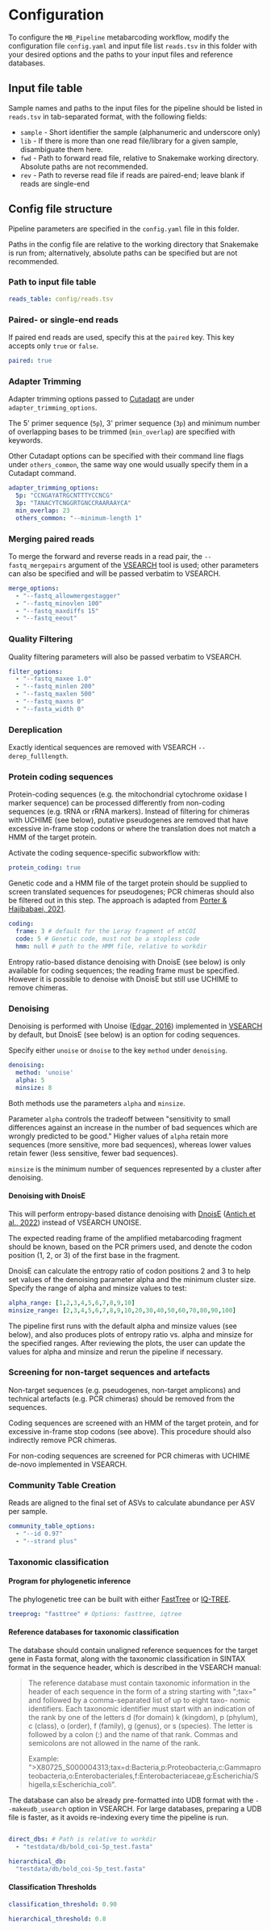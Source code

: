 # Configuration

To configure the `MB_Pipeline` metabarcoding workflow, modify the configuration
file `config.yaml` and input file list `reads.tsv` in this folder with your
desired options and the paths to your input files and reference databases.


## Input file table

Sample names and paths to the input files for the pipeline should be listed in
`reads.tsv` in tab-separated format, with the following fields:

 * `sample` - Short identifier the sample (alphanumeric and underscore only)
 * `lib` - If there is more than one read file/library for a given sample, disambiguate them here.
 * `fwd` - Path to forward read file, relative to Snakemake working directory. Absolute paths are not recommended.
 * `rev` - Path to reverse read file if reads are paired-end; leave blank if reads are single-end


## Config file structure

Pipeline parameters are specified in the `config.yaml` file in this folder.

Paths in the config file are relative to the working directory that Snakemake
is run from; alternatively, absolute paths can be specified but are not
recommended.


### Path to input file table

```yaml
reads_table: config/reads.tsv
```


### Paired- or single-end reads
If paired end reads are used, specify this at the `paired` key. This key
accepts only `true` or `false`.

```yaml
paired: true
```


### Adapter Trimming

Adapter trimming options passed to
[Cutadapt](https://cutadapt.readthedocs.io/en/stable/) are under
`adapter_trimming_options`.

The 5' primer sequence (`5p`), 3' primer sequence (`3p`) and minimum number of
overlapping bases to be trimmed (`min_overlap`) are specified with keywords.

Other Cutadapt options can be specified with their command line flags under
`others_common`, the same way one would usually specify them in a Cutadapt
command.

```yaml
adapter_trimming_options:
  5p: "CCNGAYATRGCNTTTYCCNCG"
  3p: "TANACYTCNGGRTGNCCRAARAAYCA"
  min_overlap: 23
  others_common: "--minimum-length 1"
```


### Merging paired reads

To merge the forward and reverse reads in a read pair, the `--fastq_mergepairs`
argument of the [VSEARCH](https://github.com/torognes/vsearch) tool is used;
other parameters can also be specified and will be passed verbatim to VSEARCH.

```yaml
merge_options:
  - "--fastq_allowmergestagger"
  - "--fastq_minovlen 100"
  - "--fastq_maxdiffs 15"
  - "--fastq_eeout"
```

### Quality Filtering

Quality filtering parameters will also be passed verbatim to VSEARCH.

```yaml
filter_options:
  - "--fastq_maxee 1.0"
  - "--fastq_minlen 200"
  - "--fastq_maxlen 500"
  - "--fastq_maxns 0"
  - "--fasta_width 0"
```


### Dereplication

Exactly identical sequences are removed with VSEARCH `--derep_fulllength`.


### Protein coding sequences

Protein-coding sequences (e.g. the mitochondrial cytochrome oxidase I marker
sequence) can be processed differently from non-coding sequences (e.g. tRNA or
rRNA markers). Instead of filtering for chimeras with UCHIME (see below),
putative pseudogenes are removed that have excessive in-frame stop codons or
where the translation does not match a HMM of the target protein.

Activate the coding sequence-specific subworkflow with:

```yaml
protein_coding: true
```

Genetic code and a HMM file of the target protein should be supplied to screen
translated sequences for pseudogenes; PCR chimeras should also be filtered out
in this step. The approach is adapted from [Porter & Hajibabaei,
2021](https://doi.org/10.1186/s12859-021-04180-x).

```yaml
coding:
  frame: 3 # default for the Leray fragment of mtCOI
  code: 5 # Genetic code, must not be a stopless code
  hmm: null # path to the HMM file, relative to workdir
```

Entropy ratio-based distance denoising with DnoisE (see below) is only
available for coding sequences; the reading frame must be specified. However it
is possible to denoise with DnoisE but still use UCHIME to remove chimeras.


### Denoising

Denoising is performed with Unoise ([Edgar,
2016](https://doi.org/10.1101/081257 )) implemented in
[VSEARCH](https://github.com/torognes/vsearch) by default, but DnoisE (see
below) is an option for coding sequences.

Specify either `unoise` or `dnoise` to the key `method` under `denoising`.

```yaml
denoising:
  method: 'unoise'
  alpha: 5
  minsize: 8
```

Both methods use the parameters `alpha` and `minsize`.

Parameter `alpha` controls the tradeoff between "sensitivity to small
differences against an increase in the number of bad sequences which are
wrongly predicted to be good." Higher values of `alpha` retain more sequences
(more sensitive, more bad sequences), whereas lower values retain fewer (less
sensitive, fewer bad sequences).

`minsize` is the minimum number of sequences represented by a cluster after
denoising.


#### Denoising with DnoisE

This will perform entropy-based distance denoising with
[DnoisE](https://github.com/adriantich/DnoisE/) ([Antich et al.,
2022](https://doi.org/10.7717/peerj.12758)) instead of VSEARCH UNOISE.

The expected reading frame of the amplified metabarcoding fragment should be
known, based on the PCR primers used, and denote the codon position (1, 2, or
3) of the first base in the fragment.

DnoisE can calculate the entropy ratio of codon positions 2 and 3 to help set
values of the denoising parameter alpha and the minimum cluster size. Specify
the range of alpha and minsize values to test:

```yaml
alpha_range: [1,2,3,4,5,6,7,8,9,10]
minsize_range: [2,3,4,5,6,7,8,9,10,20,30,40,50,60,70,80,90,100]
```

The pipeline first runs with the default alpha and minsize values (see below),
and also produces plots of entropy ratio vs. alpha and minsize for the
specified ranges. After reviewing the plots, the user can update the values for
alpha and minsize and rerun the pipeline if necessary.


### Screening for non-target sequences and artefacts

Non-target sequences (e.g. pseudogenes, non-target amplicons) and technical
artefacts (e.g. PCR chimeras) should be removed from the sequences.

Coding sequences are screened with an HMM of the target protein, and for
excessive in-frame stop codons (see above). This procedure should also
indirectly remove PCR chimeras.

For non-coding sequences are screened for PCR chimeras with UCHIME de-novo
implemented in VSEARCH.


### Community Table Creation

Reads are aligned to the final set of ASVs to calculate abundance per ASV per
sample.

```yaml
community_table_options:
  - "--id 0.97"
  - "--strand plus"
```


### Taxonomic classification


#### Program for phylogenetic inference

The phylogenetic tree can be built with either
[FastTree](http://www.microbesonline.org/fasttree/) or
[IQ-TREE](http://www.iqtree.org/).

```yaml
treeprog: "fasttree" # Options: fasttree, iqtree
```


#### Reference databases for taxonomic classification

The database should contain unaligned reference sequences for the target gene
in Fasta format, along with the taxonomic classification in SINTAX format in
the sequence header, which is described in the VSEARCH manual:

> The reference database must contain taxonomic information in the header of
> each sequence in the form of a string starting with ";tax=" and followed by a
> comma-separated list of up to eight taxo- nomic identifiers. Each taxonomic
> identifier must start with an indication of the rank by one of the letters d
> (for domain) k (kingdom), p (phylum), c (class), o (order), f (family), g
> (genus), or s (species). The letter is followed by a colon (:) and the name
> of that rank. Commas and semicolons are not allowed in the name of the rank.
>
> Example:
> ">X80725_S000004313;tax=d:Bacteria,p:Proteobacteria,c:Gammaproteobacteria,o:Enterobacteriales,f:Enterobacteriaceae,g:Escherichia/Shigella,s:Escherichia_coli".

The database can also be already pre-formatted into UDB format with the
`--makeudb_usearch` option in VSEARCH.  For large databases, preparing a UDB
file is faster, as it avoids re-indexing every time the pipeline is run.

```yaml

direct_dbs: # Path is relative to workdir
  - "testdata/db/bold_coi-5p_test.fasta"

hierarchical_db:
  "testdata/db/bold_coi-5p_test.fasta"
```


#### Classification Thresholds

```yaml
classification_threshold: 0.90

hierarchical_threshold: 0.8
```


